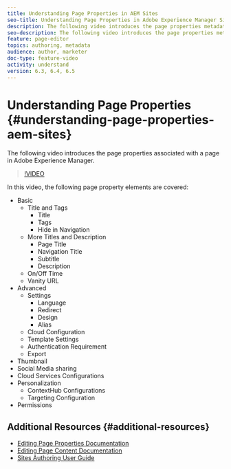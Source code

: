 ```yaml
---
title: Understanding Page Properties in AEM Sites
seo-title: Understanding Page Properties in Adobe Experience Manager Sites
description: The following video introduces the page properties metadata associated with a page in Adobe Experience Manager.
seo-description: The following video introduces the page properties metadata associated with a page in Adobe Experience Manager. 
feature: page-editor
topics: authoring, metadata
audience: author, marketer
doc-type: feature-video
activity: understand
version: 6.3, 6.4, 6.5
---
```


# Understanding Page Properties {#understanding-page-properties-aem-sites}

The following video introduces the page properties associated with a page in Adobe Experience Manager.

>[!VIDEO](https://video.tv.adobe.com/v/28743/?quality=12)

In this video, the following page property elements are covered:

* Basic
  * Title and Tags
    * Title
    * Tags
    * Hide in Navigation
  * More Titles and Description
    * Page Title
    * Navigation Title
    * Subtitle
    * Description
  * On/Off Time
  * Vanity URL
* Advanced
  * Settings
    * Language
    * Redirect
    * Design
    * Alias
  * Cloud Configuration
  * Template Settings
  * Authentication Requirement
  * Export
* Thumbnail
* Social Media sharing
* Cloud Services Configurations
* Personalization
  * ContextHub Configurations
  * Targeting Configuration
* Permissions

## Additional Resources {#additional-resources}

* [Editing Page Properties Documentation](https://helpx.adobe.com/experience-manager/6-5/sites/authoring/using/editing-page-properties.html)
* [Editing Page Content Documentation](https://helpx.adobe.com/experience-manager/6-5/sites/authoring/using/editing-content.html)
* [Sites Authoring User Guide](https://helpx.adobe.com/experience-manager/6-5/sites/authoring/user-guide.html?topic=/experience-manager/6-5/sites/authoring/morehelp/page-authoring.ug.js)
